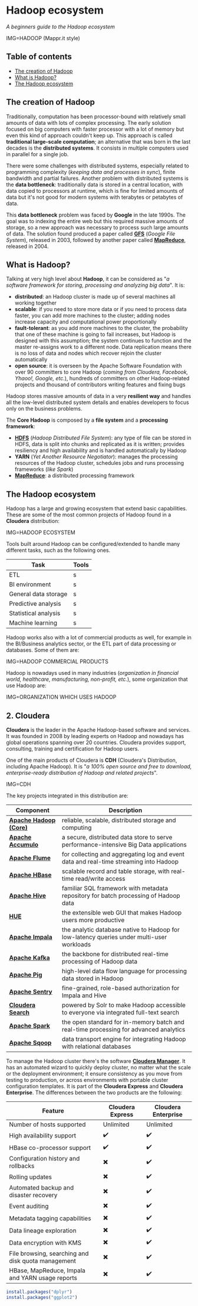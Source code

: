 # Hadoop ecosystem
*A beginners guide to the Hadoop ecosystem*

IMG=HADOOP (Mappr.it style)
## Table of contents

- [The creation of Hadoop](#the-creation-of-hadoop)
- [What is Hadoop?](#what-is-hadoop?)
- [The Hadoop ecosystem](#the-hadoop-ecosystem)

## The creation of Hadoop

Traditionally, computation has been processor-bound with relatively small amounts of data with lots of complex processing. The early solution  focused on big computers with faster processor with a lot of memory but even this kind of approach couldn't keep up. This approach is called **traditional large-scale computation**; an alternative that was born in the last decades is the **distributed systems**. It consists in multiple computers used in parallel for a single job.

There were some challenges with distributed systems, especially related to programming complexity (*keeping data and processes in sync*), finite bandwidth and partial failures. Another problem with distributed systems is the **data bottleneck**: traditionally data is stored in a central location, with data copied to processors at runtime, which is fine for limited amounts of data but it's not good for modern systems with terabytes or petabytes of data.

This **data bottleneck** problem was faced by **Google** in the late 1990s. The goal was to indexing the entire web but this required massive amounts of storage, so a new approach was necessary to process such large amounts of data. The solution found produced a paper called [**GFS**](https://en.wikipedia.org/wiki/Google_File_System) (*Google File System*), released in 2003, followed by another paper called [**MapReduce**](https://en.wikipedia.org/wiki/MapReduce), released in 2004.

## What is Hadoop?

Talking at very high level about **Hadoop**, it can be considered as "*a software framework for storing, processing and analyzing big data*". It is:

* __distributed__: an Hadoop cluster is made up of several machines all working together
* __scalable__: if you need to store more data or if you need to process data faster, you can add more machines to the cluster; adding nodes increase capacity and computational power proportionally
* __fault-tolerant__: as you add more machines to the cluster, the probability that one of these machine is going to fail increases, but Hadoop is designed with this assumption; the system continues to function and the master re-assigns work to a different node. Data replication means there is no loss of data and nodes which recover rejoin the cluster automatically
* __open source__: it is overseen by the Apache Software Foundation with over 90 committers to core Hadoop (*coming from Cloudera, Facebook, Yhaoo!, Google, etc.*), hundreds of committers on other Hadoop-related projects and thousand of contributors writing features and fixing bugs

Hadoop stores massive amounts of data in a very **resilient way** and handles all the low-level distributed system details and enables developers to focus only on the business problems.

The **Core Hadoop** is composed by a **file system** and a **processing framework**:

* [__HDFS__](https://en.wikipedia.org/wiki/Apache_Hadoop#HDFS) (*Hadoop Distributed File System*): any type of file can be stored in HDFS, data is split into chunks and replicated as it is written; provides resiliency and high availability and is handled automatically by Hadoop
* __YARN__ (*Yet Another Resource Negotiator*): manages the processing resources of the Hadoop cluster, schedules jobs and runs processing frameworks (*like Spark*)
* [__MapReduce__](https://en.wikipedia.org/wiki/MapReduce): a distributed processing framework

## The Hadoop ecosystem

Hadoop has a large and growing ecosystem that extend basic capabilities. These are some of the most common projects of Hadoop found in a **Cloudera** distribution:

IMG=HADOOP ECOSYSTEM

Tools built around Hadoop can be configured/extended to handle many different tasks, such as the following ones.

Task | Tools
--- | ---
ETL | s
BI environment | s
General data storage | s
Predictive analysis | s
Statistical analysis | s
Machine learning | s

Hadoop works also with a lot of commercial products as well, for example in the BI/Business analytics sector, or the ETL part of data processing or databases. Some of them are:

IMG=HADOOP COMMERCIAL PRODUCTS

Hadoop is nowadays used in many industries (*organization in financial world, healthcare, manufacturing, non-profit, etc.*), some organization that use Hadoop are:

IMG=ORGANIZATION WHICH USES HADOOP

## 2. Cloudera

**Cloudera** is the leader in the Apache Hadoop-based software and services. It was founded in 2008 by leading experts on Hadoop and nowadays has global operations spanning over 20 countries. Cloudera provides support, consulting, training and certification for Hadoop users.

One of the main products of Cloudera is **CDH** (Cloudera's Distribution, including Apache Hadoop). It is "*a 100% open source and free to download, enterprise-ready distribution of Hadoop and related projects*".

IMG=CDH

The key projects integrated in this distribution are:

Component | Description
--- | ---
[__Apache Hadoop (Core)__](http://www.cloudera.com/products/apache-hadoop/hdfs-mapreduce-yarn.html) | reliable, scalable, distributed storage and computing
[__Apache Accumulo__](http://www.cloudera.com/products/apache-hadoop/apache-accumulo.html) | a secure, distributed data store to serve performance-intensive Big Data applications
[__Apache Flume__](http://www.cloudera.com/products/apache-hadoop/apache-flume.html) | for collecting and aggregating log and event data and real-time streaming into Hadoop
[__Apache HBase__](http://www.cloudera.com/products/apache-hadoop/apache-hbase.html) | scalable record and table storage, with real-time read/write access
[__Apache Hive__](http://www.cloudera.com/products/apache-hadoop/apache-hive.html) | familiar SQL framework with metadata repository for batch processing of Hadoop data
[__HUE__](http://www.cloudera.com/products/apache-hadoop/hue.html) | the extensible web GUI that makes Hadoop users more productive
[__Apache Impala__](http://www.cloudera.com/products/apache-hadoop/impala.html) | the analytic database native to Hadoop for low-latency queries under multi-user workloads
[__Apache Kafka__](http://www.cloudera.com/products/apache-hadoop/apache-kafka.html) | the backbone for distributed real-time processing of Hadoop data
[__Apache Pig__](http://www.cloudera.com/products/apache-hadoop/apache-pig.html) | high-level data flow language for processing data stored in Hadoop
[__Apache Sentry__](http://www.cloudera.com/products/apache-hadoop/apache-sentry.html) | fine-grained, role-based authorization for Impala and Hive
[__Cloudera Search__](http://www.cloudera.com/products/apache-hadoop/apache-solr.html) | powered by Solr to make Hadoop accessible to everyone via integrated full-text search
[__Apache Spark__](http://www.cloudera.com/products/apache-hadoop/apache-spark.html) | the open standard for in-memory batch and real-time processing for advanced analytics
[__Apache Sqoop__](http://www.cloudera.com/products/apache-hadoop/apache-sqoop.html) | data transport engine for integrating Hadoop with relational databases

To manage the Hadoop cluster there's the software [__Cloudera Manager__](http://www.cloudera.com/products/cloudera-manager.html). It has an automated wizard to quickly deploy cluster, no matter what the scale or the deployment environment; it ensure consistency as you move from testing to production, or across environments with portable cluster configuration templates. It is part of the **Cloudera Express** and **Cloudera Enterprise**. The differences between the two products are the following:

Feature | Cloudera Express | Cloudera Enterprise
--- | --- | ---
Number of hosts supported | Unlimited | Unlimited
High availability support | :heavy_check_mark: | :heavy_check_mark:
HBase co-processor support | :heavy_check_mark: | :heavy_check_mark:
Configuration history and rollbacks | :heavy_multiplication_x: | :heavy_check_mark:
Rolling updates | :heavy_multiplication_x: | :heavy_check_mark:
Automated backup and disaster recovery | :heavy_multiplication_x: | :heavy_check_mark:
Event auditing | :heavy_multiplication_x: | :heavy_check_mark:
Metadata tagging capabilities | :heavy_multiplication_x: | :heavy_check_mark:
Data lineage exploration | :heavy_multiplication_x: | :heavy_check_mark:
Data encryption with KMS | :heavy_multiplication_x: | :heavy_check_mark:
File browsing, searching and disk quota management | :heavy_multiplication_x: | :heavy_check_mark:
HBase, MapReduce, Impala and YARN usage reports | :heavy_multiplication_x: | :heavy_check_mark:




  ``` r
  install.packages("dplyr")
  install.packages("ggplot2")
  ```
